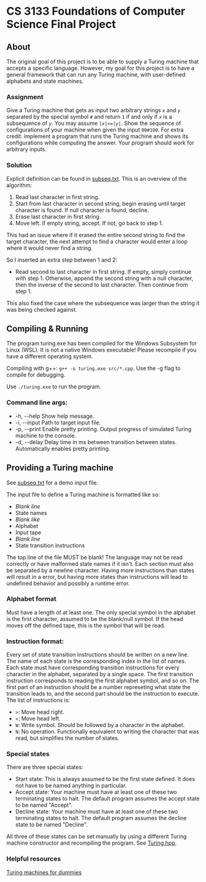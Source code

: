 # CS 3133 Foundations of Computer Science Final Project
## About
The original goal of this project is to be able to supply a Turing machine that accepts a specific language. However, my goal for this project is to have a general framework that can run any Turing machine, with user-defined alphabets and state machines.

### Assignment
Give a Turing machine that gets as input two arbitrary strings *`x`* and *`y`* separated by the special symbol *`#`* and return `1` if and only if *`x`* is a subsequence of *`y`*. You may assume `|`*`x`*`|<=|`*`y`*`|`. Show the sequence of configurations of your machine when given the input `00#100`. For extra credit: implement a program that runs the Turing machine and shows its configurations while computing the answer. Your program should work for arbitrary inputs.

### Solution
Explicit definition can be found in [subseq.txt](subseq.txt).
This is an overview of the algorithm:

1. Read last character in first string.
2. Start from last character in second string, begin erasing until target character is found. If null character is found, decline.
3. Erase last character in first string.
4. Move left. If empty string, accept. If not, go back to step 1.
 
This had an issue where if it erased the entire second string to find the target character, the next attempt to find a character would enter a loop where it would never find a string.

So I inserted an extra step between 1 and 2:
- Read second to last character in first string. If empty, simply continue with step 1. Otherwise, append the second string with a null character, then the inverse of the second to last character. Then continue from step 1.

This also fixed the case where the subsequence was larger than the string it was being checked against.

## Compiling & Running
The program turing.exe has been compiled for the Windows Subsystem for Linux (WSL). It is not a native Windows executable! Please recompile if you have a different operating system.

Compiling with g++: `g++ -o turing.exe src/*.cpp`. Use the -g flag to compile for debugging.

Use `./turing.exe` to run the program.

### Command line args:
- -h, --help   Show help message.
- -i, --input  Path to target input file.
- -p, --print  Enable pretty printing. Output progress of simulated Turing machine to the console.
- -d, --delay  Delay time in ms between transition between states. Automatically enables pretty printing.

## Providing a Turing machine
See [subseq.txt](subseq.txt) for a demo input file.

The input file to define a Turing machine is formatted like so:
- *Blank line*
- State names
- *Blank like*
- Alphabet
- Input tape
- *Blank line*
- State transition instructions

The top line of the file MUST be blank! The language may not be read correctly or have malformed state names if it isn't. Each section must also be separated by a newline character. Having more instructions than states will result in a error, but having more states than instructions will lead to undefined behavior and possibly a runtime error.

### Alphabet format
Must have a length of at least one. The only special symbol in the alphabet is the first character, assumed to be the blank/null symbol. If the head moves off the defined tape, this is the symbol that will be read.

### Instruction format:
Every set of state transition instructions should be written on a new line. The name of each state is the corresponding index in the list of names. Each state must have corresponding transition instructions for every character in the alphabet, separated by a single space.
The first transition instruction corresponds to reading the first alphabet symbol, and so on. The first part of an instruction should be a number represeting what state the transition leads to, and the second part should be the instruction to execute. The list of instructions is:
- `>`: Move head right.
- `<`: Move head left.
- `W`: Write symbol. Should be followed by a character in the alphabet.
- `N`: No operation. Functionally equivalent to writing the character that was read, but simplifies the number of states.

### Special states
There are three special states:
- Start state: This is always assumed to be the first state defined. It does not have to be named anything in particular.
- Accept state: Your machine must have at least one of these two terminating states to halt. The default program assumes the accept state to be named "Accept".
- Decline state: Your machine must have at least one of these two terminating states to halt. The default program assumes the decline state to be named "Decline".

All three of these states can be set manually by using a different Turing machine constructor and recompiling the program. See [Turing.hpp](Turing.hpp).

### Helpful resources
[Turing machines for dummies](https://erik-engheim.medium.com/turing-machines-for-dummies-81e8e25471b2)


